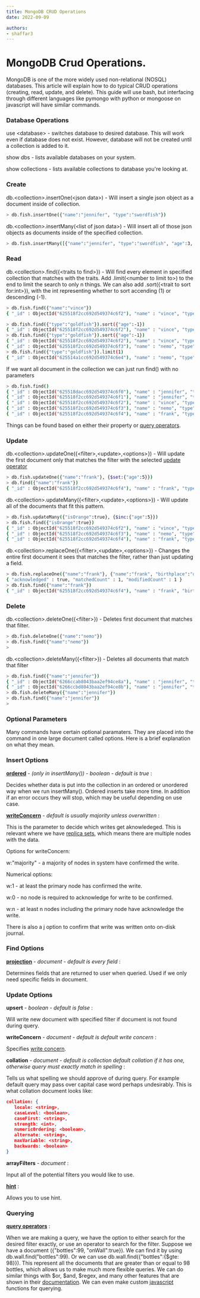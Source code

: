 ```yaml
---
title: MongoDB CRUD Operations
date: 2022-09-09

authors:
- shaffar3
---
```


# MongoDB Crud Operations.
MongoDB is one of the more widely used non-relational (NOSQL) databases. This article will explain how to do typical CRUD operations (creating, read, update, and delete). This guide will use bash, but interfacing through different languages like pymongo with python or mongoose on javascript will have similar commands.

### Database Operations
use \<database\> - switches database to desired database. This will work even if database does not exist. However, database will not be created until a collection is added to it.  

show dbs - lists available databases on your system.

show collections - lists available collections to database you're looking at.

### Create

db.\<collection\>.insertOne(\<json data\>) - Will insert a single json object as a document inside of collection. 

```bash
> db.fish.insertOne({"name":"jennifer", "type":"swordfish"})
```

db.\<collection\>.insertMany(\<list of json data\>) - Will insert all of those json objects as documents inside of the specified collection. 

```bash
> db.fish.insertMany([{"name":"jennifer", "type":"swordfish", "age":3, "isOrange":false, "traits":["pretty chill", "likes anime and hiking"]}, {"name":"vince", "type":"goldfish", "age":28, "isOrange":true, "birthplace":"Long Beach"}, {"name":"nemo", "type":"goldfish", "age":6, "isOrange":true}, {"name":"frank", "type":"generic petco fish", "age":4, "isOrange":true}])
```

### Read

db.\<collection\>.find({<traits to find\>}) - Will find every element in specified collection that matches with the traits. Add .limit(\<number to limit to\>) to the end to limit the search to only n things. We can also add .sort({\<trait to sort for:int>}), with the int representing whether to sort accending (1) or descending (-1).


```bash
> db.fish.find({"name":"vince"})
{ "_id" : ObjectId("625518f2cc692d549374c6f2"), "name" : "vince", "type" : "goldfish", "age" : 28, "isOrange" : true, "birthplace" : "Long Beach" }

> db.fish.find({"type":"goldfish"}).sort({"age":-1})
{ "_id" : ObjectId("625518f2cc692d549374c6f2"), "name" : "vince", "type" : "goldfish", "age" : 28, "isOrange" : true, "birthplace" : "Long Beach" }
> db.fish.find({"type":"goldfish"}).sort({"age":-1})
{ "_id" : ObjectId("625518f2cc692d549374c6f2"), "name" : "vince", "type" : "goldfish", "age" : 28, "isOrange" : true, "birthplace" : "Long Beach" }
{ "_id" : ObjectId("625518f2cc692d549374c6f3"), "name" : "nemo", "type" : "goldfish", "age" : 6, "isOrange" : true }
> db.fish.find({"type":"goldfish"}).limit(1)
{ "_id" : ObjectId("625514a1cc692d549374c6e4"), "name" : "nemo", "type" : "goldfish", "age" : 6 }
```
If we want all document in the collection we can just run find() with no parameters
```bash
> db.fish.find()
{ "_id" : ObjectId("625518dacc692d549374c6f0"), "name" : "jennifer", "type" : "swordfish" }
{ "_id" : ObjectId("625518f2cc692d549374c6f1"), "name" : "jennifer", "type" : "swordfish", "age" : 3, "isOrange" : false, "traits" : [ "pretty chill", "likes anime and hiking" ] }
{ "_id" : ObjectId("625518f2cc692d549374c6f2"), "name" : "vince", "type" : "goldfish", "age" : 28, "isOrange" : true, "birthplace" : "Long Beach" }
{ "_id" : ObjectId("625518f2cc692d549374c6f3"), "name" : "nemo", "type" : "goldfish", "age" : 6, "isOrange" : true }
{ "_id" : ObjectId("625518f2cc692d549374c6f4"), "name" : "frank", "type" : "generic petco fish", "age" : 4, "isOrange" : true }
```

Things can be found based on either their property or [query operators](https://www.mongodb.com/docs/manual/reference/operator/query/#std-label-query-selectors).

### Update

db.<collection\>.updateOne({<filter\>,\<update\>,\<options\>}) - Will update the first document only that matches the filter with the selected [update operator](https://www.mongodb.com/docs/manual/reference/operator/update/#std-label-update-operators)
```bash
> db.fish.updateOne({"name":"frank"}, {$set:{"age":5}})
> db.find({"name":"frank"})
{ "_id" : ObjectId("625518f2cc692d549374c6f4"), "name" : "frank", "type" : "generic petco fish", "age" : 5, "isOrange" : true }
```
db.<collection\>.updateMany({<filter\>,\<update\>,\<options\>}) - Will update all of the documents that fit this pattern. 
```bash
> db.fish.updateMany({"isOrange":true}, {$inc:{"age":5}})
> db.fish.find({"isOrange":true})
{ "_id" : ObjectId("625518f2cc692d549374c6f2"), "name" : "vince", "type" : "goldfish", "age" : 33, "isOrange" : true, "birthplace" : "Long Beach" }
{ "_id" : ObjectId("625518f2cc692d549374c6f3"), "name" : "nemo", "type" : "goldfish", "age" : 11, "isOrange" : true }
{ "_id" : ObjectId("625518f2cc692d549374c6f4"), "name" : "frank", "type" : "generic petco fish", "age" : 10, "isOrange" : true }
```
db.<collection\>.replaceOne({<filter\>,\<update\>,\<options\>}) - Changes the entire first document it sees that matches the filter, rather than just updating a field. 
```bash
> db.fish.replaceOne({"name":"frank"}, {"name":"frank", "birthplace":"ocean"})
{ "acknowledged" : true, "matchedCount" : 1, "modifiedCount" : 1 }
> db.fish.find({"name":"frank"})
{ "_id" : ObjectId("625518f2cc692d549374c6f4"), "name" : "frank", "birthplace" : "ocean" }
```

### Delete

db.\<collection\>.deleteOne({<filter\>}) - Deletes first document that matches that filter. 

```bash
> db.fish.deleteOne({"name":"nemo"})
> db.fish.find({"name":"nemo"})
>
```
db.\<collection\>.deleteMany({<filter\>}) - Deletes all documents that match that filter
```bash
> db.fish.find({"name":"jennifer"})
{ "_id" : ObjectId("6266ccab8043baa2ef94ce8a"), "name" : "jennifer", "type" : "swordfish" }
{ "_id" : ObjectId("6266ccbd8043baa2ef94ce8b"), "name" : "jennifer", "type" : "swordfish", "age" : 3, "isOrange" : false, "traits" : [ "pretty chill", "likes anime and hiking" ] }
> db.fish.deleteMany({"name":"jennifer"})
> db.fish.find({"name":"jennifer"})
>
```

### Optional Parameters
Many commands have certain optional paramaters. They are placed into the command in one large document called options. Here is a brief explanation on what they mean. 
### Insert Options

**[ordered](https://self-learning-java-tutorial.blogspot.com/2021/06/mongodb-ordered-and-unordered-inserts.html)** - *(only in insertMany())* - *boolean* - *default is true* : 

Decides whether data is put into the collection in an ordered or unordered way when we run insertMany(). Ordered inserts take more time. In addition if an error occurs they will stop, which may be useful depending on use case. 

**[writeConcern](https://www.mongodb.com/docs/manual/reference/write-concern/)** - *default is usually majority unless overwritten* : 

This is the parameter to decide which writes get aknowledeged. This is relevant where we have [replica sets](#replica-sets), which means there are multiple nodes with the data.

Options for writeConcern:

w:"majority" - a majority of nodes in system have confirmed the write.

Numerical options:

w:1 - at least the primary node has confirmed the write.

w:0 - no node is required to acknowledge for write to be confirmed.

w:n - at least n nodes including the primary node have acknowledge the write. 

There is also a [j](https://www.mongodb.com/docs/manual/reference/write-concern/#j-option) option to confirm that write was written onto on-disk journal. 

### Find Options
**[projection](https://www.mongodb.com/docs/manual/reference/method/db.collection.find/#std-label-method-find-projection)** - *document* - *default is every field* :

Determines fields that are returned to user when queried. Used if we only need specific fields in document. 

### Update Options
**upsert** - *boolean* - *default is false* : 

Will write new document with specified filter if document is not found during query.

**writeConcern** - *document* - *default is default write concern* :

Specifies [write concern](https://www.mongodb.com/docs/manual/reference/write-concern/).

**collation** - *document* - *default is collection default collation if it has one, otherwise query must exactly match in spelling* :

Tells us what spelling we should approve of during query. For example default query may pass over capital case word perhaps undesirably. This is what collation document looks like: 
```json
collation: {
   locale: <string>,
   caseLevel: <boolean>,
   caseFirst: <string>,
   strength: <int>,
   numericOrdering: <boolean>,
   alternate: <string>,
   maxVariable: <string>,
   backwards: <boolean>
}
```

**arrayFilters** - *document* :

Input all of the potential filters you would like to use. 

**[hint](https://www.mongodb.com/docs/manual/reference/method/db.collection.updateMany/#std-label-update-many-hint)** :

Allows you to use hint. 

### Querying

**[query operators](https://www.mongodb.com/docs/manual/reference/operator/query/#std-label-query-selectors)** :

When we are making a query, we have the option to either search for the desired filter exactly, or use an operator to search for the filter. Suppose we have a document ({"bottles":99, "onWall":true}). We can find it by using db.wall.find("bottles":99). Or we can use db.wall.find({"bottles":{$gte: 98}}). This represent all the documents that are greater than or equal to 98 bottles, which allows us to make much more flexible queries. We can do similar things with $or, $and, $regex, and many other features that are shown in their [documentation](https://www.mongodb.com/docs/manual/reference/operator/query/#std-label-query-selectors). We can even make custom [javascript](https://www.mongodb.com/docs/manual/reference/operator/query/where/) functions for querying.  
